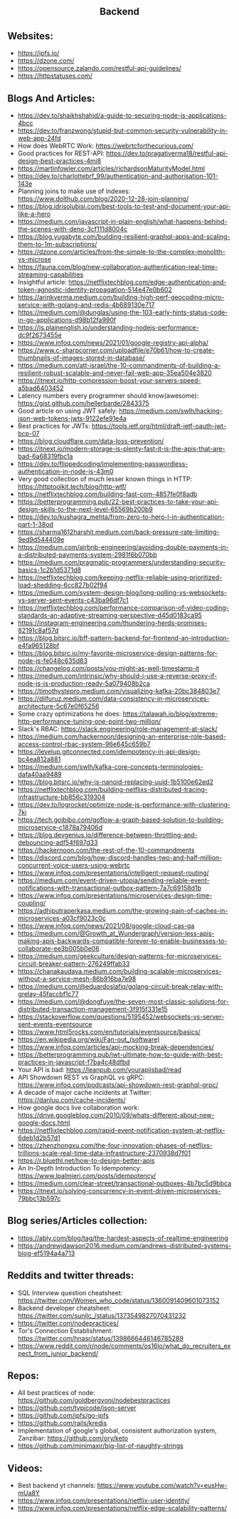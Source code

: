 <h2 align="center">Backend</h2>

## Websites:

- https://ipfs.io/
- https://dzone.com/
- https://opensource.zalando.com/restful-api-guidelines/
- https://httpstatuses.com/

## Blogs And Articles:

- https://dev.to/shaikhshahid/a-guide-to-securing-node-js-applications-4bcc
- https://dev.to/franzwong/stupid-but-common-security-vulnerability-in-web-app-24fd
- How does WebRTC Work: https://webrtcforthecurious.com/
- Good practices for REST-API: https://dev.to/pragativerma18/restful-api-design-best-practices-4mi8
- https://martinfowler.com/articles/richardsonMaturityModel.html
- https://dev.to/charlottebrf_99/authentication-and-authorisation-101-143e
- Planning joins to make use of indexes: https://www.dolthub.com/blog/2020-12-28-join-planning/
- https://blog.idrisolubisi.com/best-tools-to-test-and-document-your-api-like-a-hero
- https://medium.com/javascript-in-plain-english/what-happens-behind-the-scenes-with-deno-3cf111d8004c
- https://blog.yugabyte.com/building-resilient-graphql-apps-and-scaling-them-to-1m-subscriptions/
- https://dzone.com/articles/from-the-simple-to-the-complex-monolith-vs-microse
- https://fauna.com/blog/new-collaboration-authentication-real-time-streaming-capabilities
- Insightful article: https://netflixtechblog.com/edge-authentication-and-token-agnostic-identity-propagation-514e47e0b602
- https://arinkverma.medium.com/building-high-perf-geocoding-micro-service-with-golang-and-redis-4b689130e717
- https://medium.com/@dunglas/using-the-103-early-hints-status-code-in-go-applications-d98b12fa990f
- https://js.plainenglish.io/understanding-nodejs-performance-dc9f2673455e
- https://www.infoq.com/news/2021/01/google-registry-api-alpha/
- https://www.c-sharpcorner.com/uploadfile/e70b61/how-to-create-thumbnails-of-images-stored-in-database/
- https://medium.com/att-israel/the-10-commandments-of-building-a-resilient-robust-scalable-and-never-fail-web-app-35ea504e3820
- https://itnext.io/http-compression-boost-your-servers-speed-a5bad6403452
- Latency numbers every programmer should know(awesome): https://gist.github.com/hellerbarde/2843375
- Good article on using JWT safely: https://medium.com/swlh/hacking-json-web-tokens-jwts-9122efe91e4a
- Best practices for JWTs: https://tools.ietf.org/html/draft-ietf-oauth-jwt-bcp-07
- https://blog.cloudflare.com/data-loss-prevention/
- https://itnext.io/modern-storage-is-plenty-fast-it-is-the-apis-that-are-bad-6a68319fbc1a
- https://dev.to/flippedcoding/implementing-passwordless-authentication-in-node-js-43m0
- Very good collection of much lesser known things in HTTP: https://httptoolkit.tech/blog/http-wtf/
- https://netflixtechblog.com/building-fast-com-4857fe0f8adb
- https://betterprogramming.pub/22-best-practices-to-take-your-api-design-skills-to-the-next-level-65569b200b9
- https://dev.to/kushagra_mehta/from-zero-to-hero-l-in-authentication-part-1-38od
- https://sharma1612harshit.medium.com/back-pressure-rate-limiting-9ed9d544409e
- https://medium.com/airbnb-engineering/avoiding-double-payments-in-a-distributed-payments-system-2981f6b070bb
- https://medium.com/pragmatic-programmers/understanding-security-basics-1c2b1d5371d8
- https://netflixtechblog.com/keeping-netflix-reliable-using-prioritized-load-shedding-6cc827b02f94
- https://medium.com/system-design-blog/long-polling-vs-websockets-vs-server-sent-events-c43ba96df7c1
- https://netflixtechblog.com/performance-comparison-of-video-coding-standards-an-adaptive-streaming-perspective-d45d0183ca95
- https://instagram-engineering.com/thundering-herds-promises-82191c8af57d
- https://blog.bitsrc.io/bff-pattern-backend-for-frontend-an-introduction-e4fa965128bf
- https://blog.bitsrc.io/my-favorite-microservice-design-patterns-for-node-js-fe048c635d83
- https://changelog.com/posts/you-might-as-well-timestamp-it
- https://medium.com/intrinsic/why-should-i-use-a-reverse-proxy-if-node-js-is-production-ready-5a079408b2ca
- https://timothystepro.medium.com/visualizing-kafka-20bc384803e7
- https://dilfuruz.medium.com/data-consistency-in-microservices-architecture-5c67e0f65256
- Some crazy optimizations he does: https://talawah.io/blog/extreme-http-performance-tuning-one-point-two-million/
- Slack's RBAC: https://slack.engineering/role-management-at-slack/
- https://medium.com/hackernoon/designing-an-enterprise-role-based-access-control-rbac-system-96e645c659b7
- https://levelup.gitconnected.com/idempotency-in-api-design-bc4ea812a881
- https://medium.com/swlh/kafka-core-concepts-terminologies-dafa40aa9489
- https://blog.bitsrc.io/why-is-nanoid-replacing-uuid-1b5100e62ed2
- https://netflixtechblog.com/building-netflixs-distributed-tracing-infrastructure-bb856c319304
- https://dev.to/logrocket/optimize-node-js-performance-with-clustering-7ki
- https://tech.goibibo.com/goflow-a-graph-based-solution-to-building-microservice-c1878a79406d
- https://blog.devgenius.io/difference-between-throttling-and-debouncing-adf54f697d33
- https://hackernoon.com/the-rest-of-the-10-commandments
- https://discord.com/blog/how-discord-handles-two-and-half-million-concurrent-voice-users-using-webrtc
- https://www.infoq.com/presentations/intelligent-request-routing/
- https://medium.com/event-driven-utopia/sending-reliable-event-notifications-with-transactional-outbox-pattern-7a7c69158d1b
- https://www.infoq.com/presentations/microservices-design-time-coupling/
- https://adhiputraperkasa.medium.com/the-growing-pain-of-caches-in-microservices-a03cf9023c0c
- https://www.infoq.com/news/2021/08/google-cloud-cas-ga
- https://medium.com/@Growth_at_Wundergraph/version-less-apis-making-apis-backwards-compatible-forever-to-enable-businesses-to-collaborate-ee3b005b0e06
- https://medium.com/geekculture/design-patterns-for-microservices-circuit-breaker-pattern-276249ffab33
- https://chanakaudaya.medium.com/building-scalable-microservices-without-a-service-mesh-86b916ba7e98
- https://medium.com/@eduardoslafiq/golang-circuit-break-relay-with-grelay-45faccbf1c77
- https://medium.com/@dongfuye/the-seven-most-classic-solutions-for-distributed-transaction-management-3f915f331e15
- https://stackoverflow.com/questions/5195452/websockets-vs-server-sent-events-eventsource
- https://www.html5rocks.com/en/tutorials/eventsource/basics/
- https://en.wikipedia.org/wiki/Fan-out_(software)
- https://www.infoq.com/articles/api-mocking-break-dependencies/
- https://betterprogramming.pub/jwt-ultimate-how-to-guide-with-best-practices-in-javascript-f7ba4c48dfbd
- Your API is bad: https://leanpub.com/yourapiisbad/read
- API Showdown REST vs GraphQL vs gRPC: https://www.infoq.com/podcasts/api-showdown-rest-graphql-grpc/
- A decade of major cache incidents at Twitter: https://danluu.com/cache-incidents/
- How google docs live collaboration work: https://drive.googleblog.com/2010/09/whats-different-about-new-google-docs.html
- https://netflixtechblog.com/rapid-event-notification-system-at-netflix-6deb1d2b57d1
- https://zhenzhongxu.com/the-four-innovation-phases-of-netflixs-trillions-scale-real-time-data-infrastructure-2370938d7f01
- https://r.bluethl.net/how-to-design-better-apis
- An In-Depth Introduction To Idempotency: https://www.lpalmieri.com/posts/idempotency/
- https://medium.com/clear-street/transactional-outboxes-4b7bc5d9bbca
- https://itnext.io/solving-concurrency-in-event-driven-microservices-79bbc13b597c

## Blog series/Articles collection:

- https://ably.com/blog/tag/the-hardest-aspects-of-realtime-engineering
- https://andrewjdawson2016.medium.com/andrews-distributed-systems-blog-ef5194a4a713

## Reddits and twitter threads:

- SQL Interview question cheatsheet: https://twitter.com/Women_who_code/status/1360091409601073152
- Backend developer cheatsheet: https://twitter.com/sunilc_/status/1373549827070431232
- https://twitter.com/nodepractices/
- Tor's Connection Establishment: https://twitter.com/hnasr/status/1398666446146785289
- https://www.reddit.com/r/node/comments/os16lo/what_do_recruiters_expect_from_junior_backend/

## Repos:

- All best practices of node: https://github.com/goldbergyoni/nodebestpractices
- https://github.com/typicode/json-server
- https://github.com/ipfs/go-ipfs
- https://github.com/rails/kredis
- Implementation of google's global, consistent authorization system, Zanzibar: https://github.com/ory/keto
- https://github.com/minimaxir/big-list-of-naughty-strings

## Videos:

- Best backend yt channels: https://www.youtube.com/watch?v=eusHw-mUa8Y
- https://www.infoq.com/presentations/netflix-user-identity/
- https://www.infoq.com/presentations/netflix-edge-scalability-patterns/

